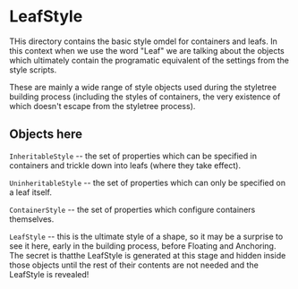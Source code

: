 # LeafStyle

THis directory contains the basic style omdel for containers and leafs. In this context when we use the word "Leaf" we are talking about the objects which ultimately contain the programatic equivalent of the settings from the style scripts.

These are mainly a wide range of style objects used during the styletree building process (including the styles of containers, the very existence of which doesn't escape from the styletree process).

## Objects here

`InheritableStyle` -- the set of properties which can be specified in containers and trickle down into leafs (where they take effect).

`UninheritableStyle` -- the set of properties which can only be specified on a leaf itself.

`ContainerStyle` -- the set of properties which configure containers themselves.

`LeafStyle` -- this is the ultimate style of a shape, so it may be a surprise to see it here, early in the building process, before Floating and Anchoring. The secret is thatthe LeafStyle is generated at this stage and hidden inside those objects until the rest of their contents are not needed and the LeafStyle is revealed!
